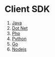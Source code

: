 Client SDK
=============
1. [Java](../master/master/files/Java.md)
2. [Dot Net](../master/master/files/Dotnet.md)
3. [Php](../master/master/files/php.md)
4. [Python](../master/master/files/python.md)
5. [Go](../master/master/files/go.md)
6. [Nodejs](../master/master/files/nodejs.md)

